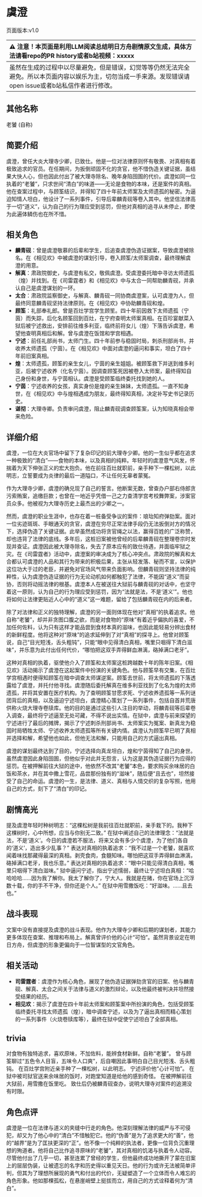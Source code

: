 # 虞澄
页面版本:v1.0
 

| :warning: 注意！本页面是利用LLM阅读总结明日方舟剧情原文生成，具体方法请看repo的PR history或者b站视频：xxxxx           |
|:----------------------------|
| 虽然在生成的过程中以尽量避免，但是错误，幻觉等等仍然无法完全避免。所以本页面内容以娱乐为主，切勿当成一手来源。发现错误请open issue或者b站私信作者进行修改。|



## 其他名称
老饕 (自称)
## 简要介绍
虞澄，曾任大炎大理寺少卿，已致仕。他是一位对法律原则怀有敬畏、对真相有着极致追求的官员。在任期间，为扳倒顽固不化的贪官，他不惜伪造关键证据，虽结果大快人心，但也因此付出了被大理寺除名、晚年身陷囹圄的代价。虞澄如同一位执着的“老饕”，只求世间“清白”的味道——无论是食物的本味，还是案件的真相。他在查案过程中，与顾筌结识，并得知了四十年前太师案及太师遗孤的秘密。为逼迫知情人坦白，他设计了一系列事件，引导后辈麟青砚等卷入其中。他坚信法律高于一切“道义”，认为自己的行为理应受到惩罚，但他对真相的追寻从未停止，即使为此遍体鳞伤也在所不惜。
## 相关角色
-   **麟青砚**：曾是虞澄敬慕的后辈和学生，后追查虞澄伪造证据案，导致虞澄被除名。在《相见欢》中被虞澄的谋划引导，卷入顾筌/太师案调查，最终理解虞澄的用意。
-   **解真**：肃政院御史，与虞澄有私交，敬佩虞澄。受虞澄委托暗中寻访太师遗孤（煌）并找到。在《司雷霆者》和《相见欢》中与太合一同帮助麟青砚，并承认自己是虞澄谋划的一环。
-   **太合**：肃政院监察御史，与解真、麟青砚一同协商虞澄案，认可虞澄为人，但最终同意麟青砚坚持法律原则。在《相见欢》中协助麟青砚和煌。
-   **顾筌**：礼部奉礼郎。曾是百灶学宫学生顾笙。四十年前因救下太师遗孤（宁茵）而失踪，后化名顾筌回到百灶，在宁府查明太师案真相。在百珍宴献菜入狱后被宁述救出，安排前往维多利亚，临终前将女儿（煌）下落告诉虞澄，希望他查明真相后和解。曾与虞澄在饭馆和学宫相遇。
-   **宁述**：前任礼部尚书，太师门生。四十年前参与稳固时局，刺杀刑部尚书，并收养太师遗孤（宁茵）。在《相见欢》中面对虞澄的逼问和事实，坦白了四十年前旧案真相。
-   **煌**：太师遗孤，顾筌的亲生女儿，宁茵的亲生姐姐。被顾筌救下并送到维多利亚，后被宁述收养（化名宁茵）。因调查顾筌死因被卷入太师案，最终得知自己身份和身世，与宁茵相认。虞澄是受顾筌临终委托找到她的人。
-   **宁茵**：宁述收养的女孩，真实身份是煌的亲生妹妹，太师遗孤。一直不知身世，在《相见欢》中与煌相遇成为朋友，最终得知真相，决定补写史书记录历史。
-   **谌彻**：大理寺卿。负责审问虞澄，阻止麟青砚调查顾筌案，认为知晓真相会带来危险。
## 详细介绍
虞澄，一位在大炎官场中留下了复杂印记的前大理寺少卿。他的一生似乎都在追求一种极致的“清白”——食物的本味，以及真相的纯粹。年轻时的虞澄意气风发，怀揣着为天下伸张正义的宏大抱负。他在前往百灶就职前，亲手种下一棵松树，以此明志，立誓要成为炎律的最后一道隘口，不让任何无辜者蒙冤。

作为大理寺少卿，虞澄的确兑现了自己的誓言。他断案无数，曾查办户部右侍郎贪污索贿案，追缴巨款；也曾在一地近乎凭借一己之力查清学宫考校舞弊案，涉案官员众多。他被视为大理寺历史上最杰出的少卿之一。

然而，虞澄的职业生涯中，也存在着一桩备受争议的案件：琅珆知府弹劾案。面对一位劣迹斑斑、手眼通天的贪官，虞澄在穷尽正常法律手段仍无法扳倒对方的情况下，选择伪造了关键证据。此举虽然成功将贪官绳之以法，赢得百姓的广泛称赞，却也违背了法律的底线。多年后，这桩旧案被他曾经的后辈麟青砚在整理卷宗时发现并查证。虞澄因此被大理寺除名，失去了原本应有的致仕待遇，并面临牢狱之灾。在《司雷霆者》活动中，虞澄案的审决成为了核心冲突点。肃政院的解真和太合都认可虞澄的人品和其行为带来的积极后果，主张从轻发落、秘而不宣，以保护这位功大于过的老臣，并避免对官场风气带来负面影响。但麟青砚则坚持法律的纯粹性，认为虞澄伪造证据的行为无论动机如何都触犯了法律，不能因“道义”而妥协，否则将动摇法律的根基。虞澄本人在被送往大狱前与麟青砚的对话中，也坚守着这一原则，认为自己的行为理应受到惩罚，因为“法就是法，不是‘道义’”。他也将如何让法律更贴近人心中的“道义”这一难题，留给了包括麟青砚在内的后来者。

除了对法律和正义的独特理解，虞澄的另一面则体现在他对“真相”的执着追求。他自称“老饕”，却并非贪图口腹之欲，而是对食物的“原味”有着近乎偏执的喜爱，不加任何佐料，认为只有这样才能品尝到食材本真的滋味，也因此能轻易分辨出食材的新鲜程度。他将这种对“原味”的追求延伸到了对“真相”的探寻上。他曾对顾筌说，自己“目光短浅，舌头粗钝”，只能“眼中见得清白真相，嘴里只咽得下清白滋味”，并乐意为此付出任何代价，“哪怕把这双手弄得鲜血淋漓，硌掉满口老牙”。

这种对真相的执着，驱使他介入了顾筌和太师案这桩跨越数十年的陈年旧案。《相见欢》活动揭示了虞澄在这起案件中扮演的关键角色。他与顾筌早有交集，在百灶学宫相遇时便得知顾筌在暗中调查太师谋逆案。顾筌去世前，将太师遗孤的下落透露给了虞澄，并托付他寻找。虞澄随后委托解真在维多利亚找到了化名为煌的太师遗孤，并将其安置在医疗机构。为了查明顾筌甘愿求死、宁述收养遗孤等一系列谜团背后的真相，以及逼迫宁述坦白，虞澄精心策划了一系列事件，包括自首并荒唐供称火烧大理寺卷牍库。他的目的是通过这些引人注目的举动，将麟青砚等后辈卷入调查，最终将宁述逼至无处可藏，不得不说出实情。在狱中，虞澄与前来探望的宁述进行了最后的摊牌，揭示了宁述刺杀刑部尚书、太师案实为冤案、新真龙为稳固时局牺牲太师、宁述收养太师遗孤等所有关键内情。虞澄认为顾筌早已明了真相并选择和解，希望他也如此，但他无法和解，只能用自己的方式逼出真相。

虞澄的谋划最终达到了目的，宁述选择向真龙坦白，煌和宁茵得知了自己的身世。虽然虞澄因此身陷囹圄，但他似乎对此并无怨言，认为这是其伪造证据行为应得的惩罚。在被押解前往大狱的途中，他依然不改其“老饕”本色，要求购买余味居的白饭和茶水，并在其中撒上雪花，品尝那份独有的“滋味”，随后便“且去也”，坦然接受了自己的命运。虞澄的一生，是法律、道义、真相与人情交织的复杂写照，他用自己的方式，刻下了“清白”的印记。
## 剧情高光
提及虞澄年轻时种树明志：“这棵松树是我前往百灶就职前，亲手栽下的。我种下这棵树时，心中所想，应当与你别无二致。”
在狱中阐述自己的法律理念：“法就是法，不是‘道义’。今日的虞澄若不服法，将来又会有多少个虞澄，为了他们各自的‘道义’，造出多少乱事？”
表达对真相的执着追求：“我不过是一个老饕，就喜欢闻着味找那藏得最深的真相。剥壳食肉，食髓知味。哪怕把这双手弄得鲜血淋漓，硌掉满口老牙，我也乐意。”
表达对真相的执着追求：“眼中只能见得清白真相，嘴里只咽得下清白滋味。”
狱中逼问宁述，指出宁述懦弱，最终让宁述坦白真相：“哈哈哈哈......因为我了解你。我太了解你了，宁大人。我就是在赌，你在官场上沉浮数十载，你的手不干净，但你还是个人。”
在狱中用雪撒饭吃：“好滋味。......且去也。”
## 战斗表现
文案中没有直接提及虞澄的战斗表现。他作为大理寺少卿和后期的谋划者，其能力更多体现在查案、推理和布局上。解真曾评价他的心计“可怕”。虽然背景设定在明日方舟，但虞澄的形象更偏向于一位智谋型的文官角色。
## 相关活动
-   **司雷霆者**：虞澄作为核心角色，展现了他伪造证据弹劾贪官的旧案、他与麟青砚、解真、太合之间关于法律与道义的激烈辩论，以及他最终被判决并坦然接受结果的经历。
-   **相见欢**：揭示了虞澄在四十年前太师案和顾筌案中所扮演的角色，包括受顾筌临终委托寻找太师遗孤（煌），暗中调查宁述，以及为了逼出真相而精心策划的一系列事件（火烧卷牍库等），最终在狱中促使宁述坦白了全部真相。
## trivia
对食物有独特追求，喜欢原味，不加佐料，能辨食材新鲜。自称“老饕”。
曾与顾筌聊过“五色令人目盲，五味令人口爽”，后自嘲因此事明白自己目光短浅、舌头粗钝。
在百灶学宫附近亲手种了一棵松树，以此明志。
宁述评价他“心计可怕”。
在狱中被司狱官送来余味居的饭时，对跑堂知道是给他的感到奇怪。
在被押解前往大狱前，用雪撒在饭里吃。
致仕后仍被麟青砚查办，说明大理寺对案件的追溯没有时限。
## 角色点评
虞澄是一位在法律与道义的夹缝中行走的角色。他深刻理解法律的威严与不可侵犯，却又为了他心中的“清白”不惜触犯它。他的“伪善”是为了追求更大的“善”，他的“越界”是为了匡扶更深的“正”。他不像一个纯粹的执法者，更像一位背负沉重理想的殉道者。他将自己比作追寻原味的“老饕”，其对真相的饥渴与执着令人动容。尽管他付出了几乎一切，甚至连累了曾经的学生，但他最终成功地撕开了蒙在旧案上的层层伪装，让被遗忘的名字和历史得以重见天日。他的行为或许无法被简单评判，但其为了理想所展现的勇气和付出的代价，无疑塑造了一个立体而令人难忘的角色形象。他如那棵孤松，在悬崖峭壁上挺拔而立，用自己的方式诠释着何为“清白”。